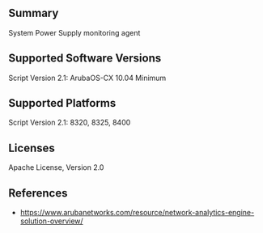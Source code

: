 ## Summary

System Power Supply monitoring agent

## Supported Software Versions

Script Version 2.1: ArubaOS-CX 10.04 Minimum

## Supported Platforms

Script Version 2.1: 8320, 8325, 8400


## Licenses

Apache License, Version 2.0

## References

- https://www.arubanetworks.com/resource/network-analytics-engine-solution-overview/
